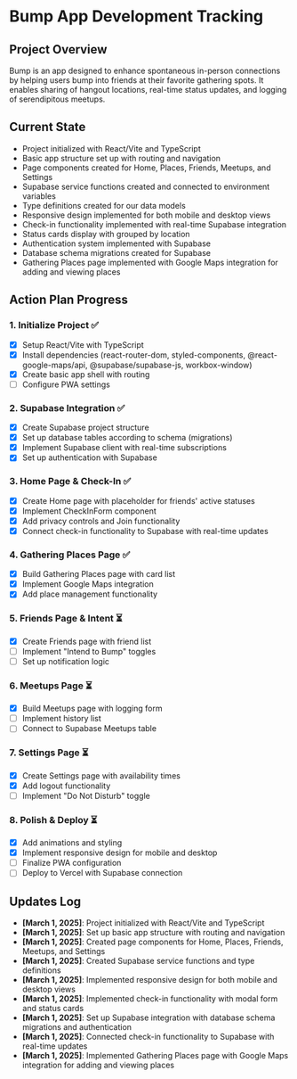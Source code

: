 # Bump App Development Tracking

## Project Overview
Bump is an app designed to enhance spontaneous in-person connections by helping users bump into friends at their favorite gathering spots. It enables sharing of hangout locations, real-time status updates, and logging of serendipitous meetups.

## Current State
- Project initialized with React/Vite and TypeScript
- Basic app structure set up with routing and navigation
- Page components created for Home, Places, Friends, Meetups, and Settings
- Supabase service functions created and connected to environment variables
- Type definitions created for our data models
- Responsive design implemented for both mobile and desktop views
- Check-in functionality implemented with real-time Supabase integration
- Status cards display with grouped by location
- Authentication system implemented with Supabase
- Database schema migrations created for Supabase
- Gathering Places page implemented with Google Maps integration for adding and viewing places

## Action Plan Progress

### 1. Initialize Project ✅
- [x] Setup React/Vite with TypeScript
- [x] Install dependencies (react-router-dom, styled-components, @react-google-maps/api, @supabase/supabase-js, workbox-window)
- [x] Create basic app shell with routing
- [ ] Configure PWA settings

### 2. Supabase Integration ✅
- [x] Create Supabase project structure
- [x] Set up database tables according to schema (migrations)
- [x] Implement Supabase client with real-time subscriptions
- [x] Set up authentication with Supabase

### 3. Home Page & Check-In ✅
- [x] Create Home page with placeholder for friends' active statuses
- [x] Implement CheckInForm component
- [x] Add privacy controls and Join functionality
- [x] Connect check-in functionality to Supabase with real-time updates

### 4. Gathering Places Page ✅
- [x] Build Gathering Places page with card list
- [x] Implement Google Maps integration
- [x] Add place management functionality

### 5. Friends Page & Intent ⏳
- [x] Create Friends page with friend list
- [ ] Implement "Intend to Bump" toggles
- [ ] Set up notification logic

### 6. Meetups Page ⏳
- [x] Build Meetups page with logging form
- [ ] Implement history list
- [ ] Connect to Supabase Meetups table

### 7. Settings Page ⏳
- [x] Create Settings page with availability times
- [x] Add logout functionality
- [ ] Implement "Do Not Disturb" toggle

### 8. Polish & Deploy ⏳
- [x] Add animations and styling
- [x] Implement responsive design for mobile and desktop
- [ ] Finalize PWA configuration
- [ ] Deploy to Vercel with Supabase connection

## Updates Log
- **[March 1, 2025]**: Project initialized with React/Vite and TypeScript
- **[March 1, 2025]**: Set up basic app structure with routing and navigation
- **[March 1, 2025]**: Created page components for Home, Places, Friends, Meetups, and Settings
- **[March 1, 2025]**: Created Supabase service functions and type definitions
- **[March 1, 2025]**: Implemented responsive design for both mobile and desktop views
- **[March 1, 2025]**: Implemented check-in functionality with modal form and status cards
- **[March 1, 2025]**: Set up Supabase integration with database schema migrations and authentication
- **[March 1, 2025]**: Connected check-in functionality to Supabase with real-time updates
- **[March 1, 2025]**: Implemented Gathering Places page with Google Maps integration for adding and viewing places